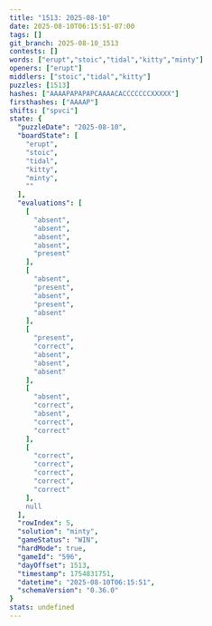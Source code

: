 ```yaml
---
title: "1513: 2025-08-10"
date: 2025-08-10T06:15:51-07:00
tags: []
git_branch: 2025-08-10_1513
contests: []
words: ["erupt","stoic","tidal","kitty","minty"]
openers: ["erupt"]
middlers: ["stoic","tidal","kitty"]
puzzles: [1513]
hashes: ["AAAAPAPAPAPCAAAACACCCCCCCXXXXX"]
firsthashes: ["AAAAP"]
shifts: ["spvci"]
state: {
  "puzzleDate": "2025-08-10",
  "boardState": [
    "erupt",
    "stoic",
    "tidal",
    "kitty",
    "minty",
    ""
  ],
  "evaluations": [
    [
      "absent",
      "absent",
      "absent",
      "absent",
      "present"
    ],
    [
      "absent",
      "present",
      "absent",
      "present",
      "absent"
    ],
    [
      "present",
      "correct",
      "absent",
      "absent",
      "absent"
    ],
    [
      "absent",
      "correct",
      "absent",
      "correct",
      "correct"
    ],
    [
      "correct",
      "correct",
      "correct",
      "correct",
      "correct"
    ],
    null
  ],
  "rowIndex": 5,
  "solution": "minty",
  "gameStatus": "WIN",
  "hardMode": true,
  "gameId": "596",
  "dayOffset": 1513,
  "timestamp": 1754831751,
  "datetime": "2025-08-10T06:15:51",
  "schemaVersion": "0.36.0"
}
stats: undefined
---
```

<!-- more -->
